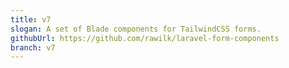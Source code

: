 ```yaml
---
title: v7
slogan: A set of Blade components for TailwindCSS forms.
githubUrl: https://github.com/rawilk/laravel-form-components
branch: v7
---
```

